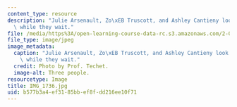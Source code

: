 ```yaml
---
content_type: resource
description: "Julie Arsenault, Zo\xEB Truscott, and Ashley Cantieny look for starfish\
  \ while they wait."
file: /media/https%3A/open-learning-course-data-rc.s3.amazonaws.com/2-011-introduction-to-ocean-science-and-engineering-spring-2006/b577b3a4ef3185bbef8fdd216ee10f71_IMG_1736.jpg
file_type: image/jpeg
image_metadata:
  caption: "Julie Arsenault, Zo\xEB Truscott, and Ashley Cantieny look for starfish\
    \ while they wait."
  credit: Photo by Prof. Techet.
  image-alt: Three people.
resourcetype: Image
title: IMG_1736.jpg
uid: b577b3a4-ef31-85bb-ef8f-dd216ee10f71
---
```

